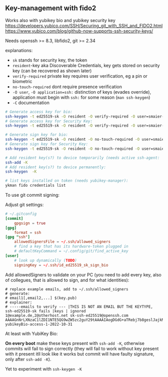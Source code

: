 ## Key-management with fido2

Works also with yubikey bio and yubikey security key
https://developers.yubico.com/SSH/Securing_git_with_SSH_and_FIDO2.html
https://www.yubico.com/blog/github-now-supports-ssh-security-keys/

Needs openssh >= 8.3, libfido2, git >= 2.34

explanations: 

* `sk` stands for security key, the token
* `resident`-key aka Discoverable Credentials, key gets stored on security key (can be recovered as shown later)
* `verify-required` private key requires user verification, eg a pin or biometric
* `no-touch-required` dont require presence verification
* `-O user`, `-O application=ssh:` distinction of keys (evades override), application must begin with `ssh:` for some reason (`man ssh-keygen`)
* `-C` documentation

```sh
# Generate access key for bio:
ssh-keygen -t ed25519-sk -O resident -O verify-required -O user=smaier-bio -O application=ssh:access -C "yubikeyBio-access-1-$(date +'%Y-%m-%d')" -f ~/.ssh/id_ed25519_sk_bio
# Generate access key for Security Key:
ssh-keygen -t ed25519-sk -O resident -O verify-required -O user=smaier-sk1 -O application=ssh:access -C "yubikeySK1-access-1-$(date +'%Y-%m-%d')" -f ~/.ssh/id_ed25519_sk_sk1

# Generate sign key for bio:
ssh-keygen -t ed25519-sk -O resident -O no-touch-required -O user=smaier-bio -O application=ssh:sign -C "yubikeyBio-git-sign-1-$(date +'%Y-%m-%d')" -f ~/.ssh/id_ed25519_sk_sign_bio
# Generate sign key for Security Key:
ssh-keygen -t ed25519-sk -O resident -O no-touch-required -O user=smaier-sk1 -O application=ssh:sign -C "yubikeySK1-git-sign-1-$(date +'%Y-%m-%d')" -f ~/.ssh/id_ed25519_sk_sign_sk1

# Add resident key(s?) to device temporarily (needs active ssh-agent: `ssh-agent -s`):
ssh-add -K
# Add resident key(s?) to device permanently:
ssh-keygen  -K

# list keys installed on token (needs yubikey-manager):
ykman fido credentials list
```

To use git commit signing:

Adjust git settings:

```toml
# ~/.gitconfig
[commit]
	gpgsign = true
[gpg]
	format = ssh
[gpg "ssh"]
	allowedSignersFile = ~/.ssh/allowed_signers
	# find a key that has its hardware-token plugged in
	# defaultKeyCommand = ~/.config/git/find_active_key
[user]
	# look up dynamically (TODO)
	signingKey = ~/.ssh/id_ed25519_sk_sign_bio
```

Add allowedSigners to validate on your PC (you need to add every key, also of collegues, that is allowed to sign, and for what identities):

```
# replace example emails, add to ~/.ssh/allowed_signers
# generate:
# email1[,email2,...] $(key.pub)
# explainer:
# -----emails to verify --- |THIS IS NOT AN EMAIL BUT THE KEYTYPE, ssh-ed25519-sk fails |keys | ignored
1@example.de,2@otherhost.net sk-ssh-ed25519@openssh.com AAAAGnNrLXNzaC1lZDI1NTE5QG9wZW5zc2guY29tAAAAIAogDGdG+aTRebj7b8geslJajkM9+w3/baKYC/ENM1MWAAAACnNzaDphY2Nlc3M= yubikeyBio-access-1-2022-10-31
```
At least with YubiKey Bio:

**On every boot** make these keys present with `ssh-add -K`, otherwise commits will fail to sign correctly (they will fail to work without key present with it present itll look like it works but commit will have faulty signature, only after `ssh-add -K`).

Yet to experiment with `ssh-keygen -K`
